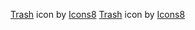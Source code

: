 <a target="_blank" href="https://icons8.com/icon/4B0kCMNiLlmW/trash">Trash</a> icon by <a target="_blank" href="https://icons8.com">Icons8</a>
<a target="_blank" href="https://icons8.com/icon/4B0kCMNiLlmW/trash">Trash</a> icon by <a target="_blank" href="https://icons8.com">Icons8</a>